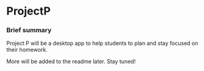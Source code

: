 # ProjectP

<h3>Brief summary</h3><p>Project P will be a desktop app to help students to plan and stay focused on their homework.</p>
<p>More will be added to the readme later. Stay tuned!</p>
